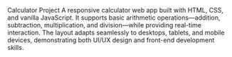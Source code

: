Calculator Project
A responsive calculator web app built with HTML, CSS, and vanilla JavaScript. It supports basic arithmetic operations—addition, subtraction, multiplication, and division—while providing real-time interaction.
The layout adapts seamlessly to desktops, tablets, and mobile devices, demonstrating both UI/UX design and front-end development skills.
